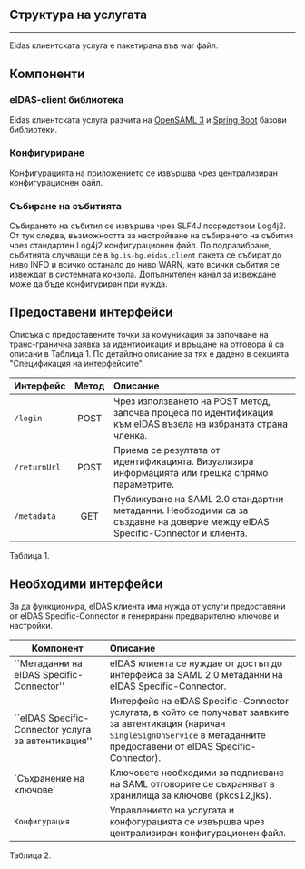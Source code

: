 
## Структура на услугата
-----------

Eidas клиентската услуга е пакетирана във war файл.

## Компоненти


### eIDAS-client библиотека

Eidas клиентската услуга разчита на [OpenSAML 3](https://wiki.shibboleth.net/confluence/display/OS30/Home) и [Spring Boot](https://projects.spring.io/spring-boot/) базови библиотеки.

### Конфигуриране

Конфигурацията на приложението се извършва чрез централизиран конфигурационен файл. 

### Събиране на събитията

Събирането на събития се извършва чрез SLF4J посредством Log4j2. От тук следва, възможността за настройване на събирането на събития чрез стандартен Log4j2 конфигурационен файл. По подразибране, събитията случващи се в `bg.is-bg.eidas.client` пакета се събират до ниво INFO и всичко останало до ниво WARN, като всички събития се извеждат в системната конзола. Допълнителен канал за извеждане може да бъде конфигуриран при нужда. 

## Предоставени интерфейси

Списъка с предоставените точки за комуникация за започване на транс-гранична заявка за идентификация и връщане на отговора ѝ са описани в Таблица 1. По детайлно описание за тях е дадено в секцията "Спецификация на интерфейсите".

| Интерфейс | Метод | Описание |
| ------------- | :------: | :------------|
| `/login` | POST | Чрез използването на POST метод, започва процеса по идентификация към eIDAS възела на избраната страна членка. |
| `/returnUrl` | POST | Приема се резултата от идентификацията. Визуализира информацията или грешка спрямо параметрите. |
| `/metadata` | GET | Публикуване на SAML 2.0 стандартни метаданни. Необходими са за създавне на доверие между eIDAS Specific-Connector и клиента. |
Таблица 1.

## Необходими интерфейси

За да функционира, eIDAS клиента има нужда от услуги предоставяни от eIDAS Specific-Connector и генерирани предварително ключове и настройки.

| Компонент | Описание |
| ------------- | :----- |
| ``Метаданни на eIDAS Specific-Connector'' | eIDAS клиента се нуждае от достъп до интерфейса за SAML 2.0 метаданни на eIDAS Specific-Connector. |
| ``eIDAS Specific-Connector услуга за автентикация'' | Интерфейс на eIDAS Specific-Connector услугата, в който се получават заявките за автентикация (наричан ``SingleSignOnService`` в метаданните предоставени от eIDAS Specific-Connector). |
| `Съхранение на ключове' | Ключовете необходими за подписване на SAML отговорите се съхраняват в хранилища за ключове (pkcs12,jks). |
| `Конфигурация` | Управлението на услугата и конфогурацията се извършва чрез централизиран конфигурационен файл. |
Таблица 2.